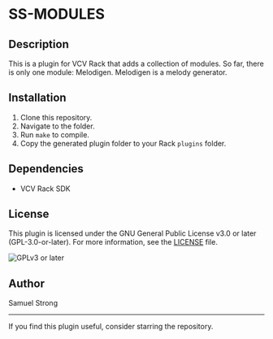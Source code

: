 # SS-MODULES

## Description

This is a plugin for VCV Rack that adds a collection of modules. So far, there is
only one module: Melodigen. Melodigen is a melody generator.

## Installation

1. Clone this repository.
2. Navigate to the folder.
3. Run `make` to compile.
4. Copy the generated plugin folder to your Rack `plugins` folder.

## Dependencies

- VCV Rack SDK

## License

This plugin is licensed under the GNU General Public License v3.0 or later (GPL-3.0-or-later). For more information, see the [LICENSE](./LICENSE) file.

![GPLv3 or later](https://img.shields.io/badge/license-GPL--3.0--or--later-blue)

## Author

Samuel Strong

---

If you find this plugin useful, consider starring the repository.
